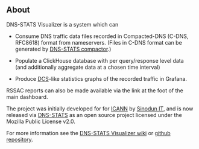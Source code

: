 ## About

DNS-STATS Visualizer is a system which can

* Consume DNS traffic data files recorded in Compacted-DNS (C-DNS, RFC8618) format from nameservers. (Files in C-DNS format can be generated by [DNS-STATS
compactor](https://github.com/dns-stats/compactor/wiki).)

* Populate a ClickHouse database with per query/response level data (and additionally aggregate data at a chosen time interval)

* Produce [DCS](https://www.dns-oarc.net/tools/dsc)-like statistics graphs of the recorded traffic in Grafana.

RSSAC reports can also be made available via the link at the foot of the main dashboard.

The project was initially developed for for [ICANN](http://www.icann.org/) by [Sinodun IT](http://sinodun.com/), and is now released via [DNS-STATS](http://dns-stats.org) as an open source project licensed under the Mozilla Public License v2.0.

For more information see the [DNS-STATS Visualizer wiki](https://github.com/dns-stats/visualizer/wiki) or [github repository](https://github.com/dns-stats/visualizer).
